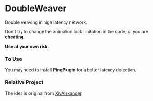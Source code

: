 # DoubleWeaver
Double weaving in high latency network.

Don't try to change the animation lock limitation in the code, or you are **cheating**.

**Use at your own risk.**

### To Use

You may need to install **PingPlugin** for a better latency detection.

### Relative Project

The idea is original from [XivAlexander](https://github.com/Soreepeong/XivAlexander).
